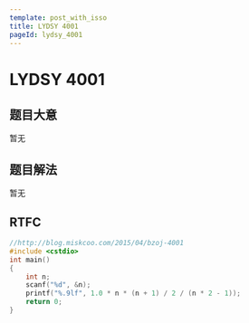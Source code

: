 ```yaml
---
template: post_with_isso
title: LYDSY 4001
pageId: lydsy_4001
---
```


# LYDSY 4001
<span id="poem"></span><script>$(function(){$.ajax('/api/poem?rnd='+Date.now()+Math.random()).done(function(data){$('#poem').text(data);});});</script>
## 题目大意
暂无

## 题目解法
暂无

## RTFC

```cpp
//http://blog.miskcoo.com/2015/04/bzoj-4001
#include <cstdio>
int main()
{
    int n;
    scanf("%d", &n);
    printf("%.9lf", 1.0 * n * (n + 1) / 2 / (n * 2 - 1));
    return 0;
}
```
<div id="__comment"></div>
